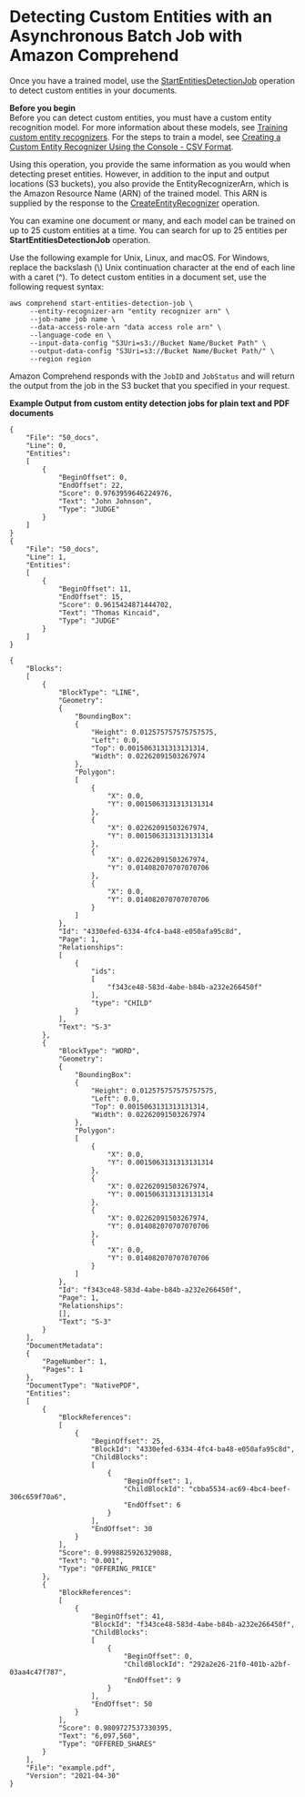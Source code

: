 # Detecting Custom Entities with an Asynchronous Batch Job with Amazon Comprehend<a name="detecting-cer"></a>

Once you have a trained model, use the [StartEntitiesDetectionJob](API_StartEntitiesDetectionJob.md) operation to detect custom entities in your documents\. 

**Before you begin**  
Before you can detect custom entities, you must have a custom entity recognition model\. For more information about these models, see [Training custom entity recognizers](training-recognizers.md)\. For the steps to train a model, see [Creating a Custom Entity Recognizer Using the Console \- CSV Format](getting-started-custom-entity-recognizer.md#getting-started-console-CER)\.

Using this operation, you provide the same information as you would when detecting preset entities\. However, in addition to the input and output locations \(S3 buckets\), you also provide the EntityRecognizerArn, which is the Amazon Resource Name \(ARN\) of the trained model\. This ARN is supplied by the response to the [CreateEntityRecognizer](API_CreateEntityRecognizer.md) operation\. 

You can examine one document or many, and each model can be trained on up to 25 custom entities at a time\. You can search for up to 25 entities per **StartEntitiesDetectionJob** operation\. 

Use the following example for Unix, Linux, and macOS\. For Windows, replace the backslash \(\\\) Unix continuation character at the end of each line with a caret \(^\)\. To detect custom entities in a document set, use the following request syntax:

```
aws comprehend start-entities-detection-job \
     --entity-recognizer-arn "entity recognizer arn" \
     --job-name job name \
     --data-access-role-arn "data access role arn" \
     --language-code en \
     --input-data-config "S3Uri=s3://Bucket Name/Bucket Path" \
     --output-data-config "S3Uri=s3://Bucket Name/Bucket Path/" \
     --region region
```

Amazon Comprehend responds with the `JobID` and `JobStatus` and will return the output from the job in the S3 bucket that you specified in your request\.

**Example Output from custom entity detection jobs for plain text and PDF documents**  

```
{
    "File": "50_docs",
    "Line": 0,
    "Entities":
    [
        {
            "BeginOffset": 0,
            "EndOffset": 22,
            "Score": 0.9763959646224976,
            "Text": "John Johnson",
            "Type": "JUDGE"
        }
    ]
}
{
    "File": "50_docs",
    "Line": 1,
    "Entities":
    [
        {
            "BeginOffset": 11,
            "EndOffset": 15,
            "Score": 0.9615424871444702,
            "Text": "Thomas Kincaid",
            "Type": "JUDGE"
        }
    ]
}
```

```
{
    "Blocks":
    [
        {
            "BlockType": "LINE",
            "Geometry":
            {
                "BoundingBox":
                {
                    "Height": 0.012575757575757575,
                    "Left": 0.0,
                    "Top": 0.0015063131313131314,
                    "Width": 0.02262091503267974
                },
                "Polygon":
                [
                    {
                        "X": 0.0,
                        "Y": 0.0015063131313131314
                    },
                    {
                        "X": 0.02262091503267974,
                        "Y": 0.0015063131313131314
                    },
                    {
                        "X": 0.02262091503267974,
                        "Y": 0.014082070707070706
                    },
                    {
                        "X": 0.0,
                        "Y": 0.014082070707070706
                    }
                ]
            },
            "Id": "4330efed-6334-4fc4-ba48-e050afa95c8d",
            "Page": 1,
            "Relationships":
            [
                {
                    "ids":
                    [
                        "f343ce48-583d-4abe-b84b-a232e266450f"
                    ],
                    "type": "CHILD"
                }
            ],
            "Text": "S-3"
        },
        {
            "BlockType": "WORD",
            "Geometry":
            {
                "BoundingBox":
                {
                    "Height": 0.012575757575757575,
                    "Left": 0.0,
                    "Top": 0.0015063131313131314,
                    "Width": 0.02262091503267974
                },
                "Polygon":
                [
                    {
                        "X": 0.0,
                        "Y": 0.0015063131313131314
                    },
                    {
                        "X": 0.02262091503267974,
                        "Y": 0.0015063131313131314
                    },
                    {
                        "X": 0.02262091503267974,
                        "Y": 0.014082070707070706
                    },
                    {
                        "X": 0.0,
                        "Y": 0.014082070707070706
                    }
                ]
            },
            "Id": "f343ce48-583d-4abe-b84b-a232e266450f",
            "Page": 1,
            "Relationships":
            [],
            "Text": "S-3"
        }
    ],
    "DocumentMetadata":
    {
        "PageNumber": 1,
        "Pages": 1
    },
    "DocumentType": "NativePDF",
    "Entities":
    [
        {
            "BlockReferences":
            [
                {
                    "BeginOffset": 25,
                    "BlockId": "4330efed-6334-4fc4-ba48-e050afa95c8d",
                    "ChildBlocks":
                    [
                        {
                            "BeginOffset": 1,
                            "ChildBlockId": "cbba5534-ac69-4bc4-beef-306c659f70a6",
                            "EndOffset": 6
                        }
                    ],
                    "EndOffset": 30
                }
            ],
            "Score": 0.9998825926329088,
            "Text": "0.001",
            "Type": "OFFERING_PRICE"
        },
        {
            "BlockReferences":
            [
                {
                    "BeginOffset": 41,
                    "BlockId": "f343ce48-583d-4abe-b84b-a232e266450f",
                    "ChildBlocks":
                    [
                        {
                            "BeginOffset": 0,
                            "ChildBlockId": "292a2e26-21f0-401b-a2bf-03aa4c47f787",
                            "EndOffset": 9
                        }
                    ],
                    "EndOffset": 50
                }
            ],
            "Score": 0.9809727537330395,
            "Text": "6,097,560",
            "Type": "OFFERED_SHARES"
        }
    ],
    "File": "example.pdf",
    "Version": "2021-04-30"
}
```